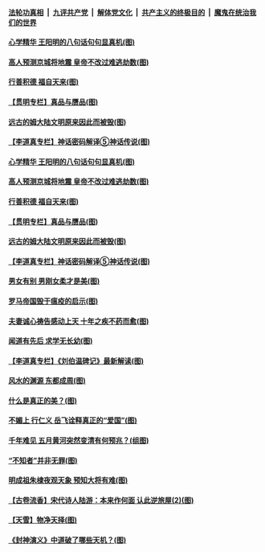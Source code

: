

####  [法轮功真相](../../../../basic/blob/master/README.md?t=05291702) &nbsp;|&nbsp; [九评共产党](../../../../9ping.md/blob/master/README.md?t=05291702) &nbsp;|&nbsp; [解体党文化](../../../../jtdwh.md/blob/master/README.md?t=05291702)  &nbsp;|&nbsp; [共产主义的终极目的](../../../../gczydzjmd.md/blob/master/README.md?t=05291702) &nbsp;|&nbsp; [魔鬼在统治我们的世界](../../../../mgztzwmdsj.md/blob/master/README.md?t=05291702) 

#### [心学精华 王阳明的八句话句句显真机(图)](../pages/p7/934707.md?t=05291702) 

#### [高人预测京城将地震 皇帝不改过难逃劫数(图)](../pages/p7/934661.md?t=05291702) 

#### [行善积德 福自天来(图)](../pages/p7/895026.md?t=05291702) 

#### [【贯明专栏】真品与赝品(图)](../pages/p7/934724.md?t=05291702) 

#### [远古的姆大陆文明原来因此而被毁(图)](../pages/p7/934588.md?t=05291702) 

#### [【李道真专栏】神话密码解译⑤神话传说(图)](../pages/p7/934391.md?t=05291702) 

#### [心学精华 王阳明的八句话句句显真机(图)](../pages/p7/934707.md?t=05291702) 

#### [高人预测京城将地震 皇帝不改过难逃劫数(图)](../pages/p7/934661.md?t=05291702) 

#### [行善积德 福自天来(图)](../pages/p7/895026.md?t=05291702) 

#### [【贯明专栏】真品与赝品(图)](../pages/p7/934724.md?t=05291702) 

#### [远古的姆大陆文明原来因此而被毁(图)](../pages/p7/934588.md?t=05291702) 

#### [【李道真专栏】神话密码解译⑤神话传说(图)](../pages/p7/934391.md?t=05291702) 

#### [男女有别 男刚女柔才是美(图)](../pages/p7/934630.md?t=05291702) 

#### [罗马帝国毁于瘟疫的启示(图)](../pages/p7/934503.md?t=05291702) 

#### [夫妻诚心祷告感动上天 十年之疾不药而愈(图)](../pages/p7/934511.md?t=05291702) 

#### [闻道有先后 求学无长幼(图)](../pages/p7/934389.md?t=05291702) 

#### [【李道真专栏】《刘伯温碑记》最新解读(图)](../pages/p7/934388.md?t=05291702) 

#### [风水的渊源 东都成周(图)](../pages/p7/934375.md?t=05291702) 

#### [什么是真正的美？(图)](../pages/p7/934153.md?t=05291702) 

#### [不媚上 行仁义 岳飞诠释真正的“爱国”(图)](../pages/p7/934361.md?t=05291702) 

#### [千年难见 五月黄河突然变清有何预兆？(组图)](../pages/p7/934210.md?t=05291702) 

#### [“不知者”并非无罪(图)](../pages/p7/934141.md?t=05291702) 

#### [明成祖朱棣夜观天象 预知大将有难(图)](../pages/p7/933743.md?t=05291702) 

#### [【古卷流香】宋代诗人陆游：本来作何面 认此逆旅屋(2)(图)](../pages/p7/934111.md?t=05291702) 

#### [【天雪】物净天择(图)](../pages/p7/934094.md?t=05291702) 

#### [《封神演义》中道破了哪些天机？(图)](../pages/p7/933740.md?t=05291702) 

